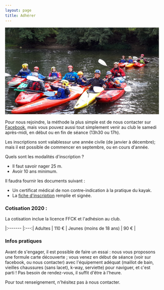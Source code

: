 ```yaml
---
layout: page
title: Adhérer
---
```


![une photo de groupe](assets/images/groupe2.jpg)

Pour nous rejoindre, la méthode la plus simple est de nous contacter sur 
[Facebook](https://fr-fr.facebook.com/pages/alnm-section-kayak/138730189506306), mais vous pouvez 
aussi tout simplement venir au club le samedi après-midi, en début ou en fin de 
séance (13h30 ou 17h).

Les inscriptions sont valablessur une année civile (de janvier à décembre); mais 
il est possible de commencer en septembre, ou en cours d'année.

Quels sont les modalités d'inscription ?
 * Il faut savoir nager 25 m.
 * Avoir 10 ans minimum.

Il faudra fournir les documents suivant :
 * Un certificat médical de non contre-indication à la pratique du kayak.
 * La [fiche d'inscription](assets/docs/adhesion.pdf) remplie et signée.

### Cotisation 2020 :

La cotisation inclue la licence FFCK et l'adhésion au club.

|:------- |:---:|
 Adultes   | 110&nbsp;€ |
 Jeunes (moins de 18 ans) | 90&nbsp;€ |

### Infos pratiques

Avant de s'engager, il est possible de faire un essai : 
nous vous proposons une formule carte découverte&nbsp;; vous venez en début de séance
(voir sur facebook, ou nous contacter) avec l'équipement adéquat (maillot de bain,
 vieilles chaussures (sans lacet), k-way, serviette) pour naviguer, et c'est parti !
Pas besoin de rendez-vous, il suffit d'être à l'heure.

Pour tout renseignement, n'hésitez pas à nous contacter.

